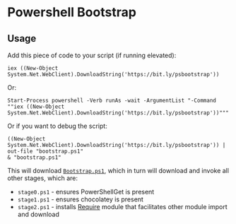 # Powershell Bootstrap

## Usage

Add this piece of code to your script (if running elevated):

    iex ((New-Object System.Net.WebClient).DownloadString('https://bit.ly/psbootstrap'))
    
Or:

    Start-Process powershell -Verb runAs -wait -ArgumentList "-Command ""iex ((New-Object System.Net.WebClient).DownloadString('https://bit.ly/psbootstrap'))"""

Or if you want to debug the script:

    ((New-Object System.Net.WebClient).DownloadString('https://bit.ly/psbootstrap')) | out-file "bootstrap.ps1"
    & "bootstrap.ps1"

This will download [`Bootstrap.ps1`](https://github.com/qbikez/ps-bootstrap/blob/master/bootstrap.ps1), which in turn will download and invoke all other stages, which are:

* `stage0.ps1` - ensures PowerShellGet is present
* `stage1.ps1` - ensures chocolatey is present
* `stage2.ps1` - installs [Require](https://www.powershellgallery.com/packages/require) module that facilitates other module import and download
